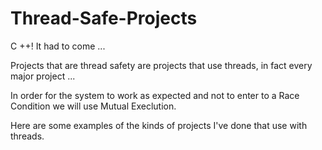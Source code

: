# Thread-Safe-Projects

C ++!
It had to come ...

Projects that are thread safety are projects that use threads, in fact every major project ...

In order for the system to work as expected and not to enter to a Race Condition we will use Mutual Execlution.

Here are some examples of the kinds of projects I've done that use with threads.